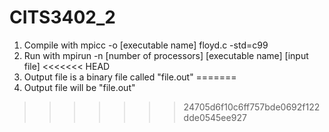 # CITS3402_2
1) Compile with mpicc -o [executable name] floyd.c -std=c99
2) Run with mpirun -n [number of processors] [executable name] [input file]
<<<<<<< HEAD
3) Output file is a binary file called "file.out"
=======
3) Output file will be "file.out"
>>>>>>> 24705d6f10c6ff757bde0692f122dde0545ee927
